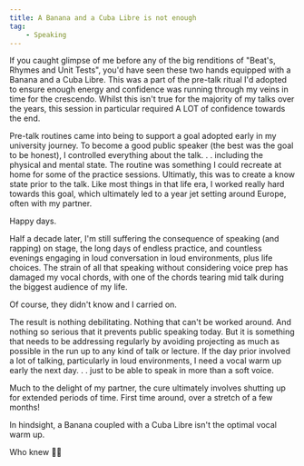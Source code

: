 ```yaml
---
title: A Banana and a Cuba Libre is not enough
tag:
    - Speaking
---
```


If you caught glimpse of me before any of the big renditions of "Beat's, Rhymes and Unit Tests", you'd have seen these two hands equipped with a Banana and a Cuba Libre. This was a part of the pre-talk ritual I'd adopted to ensure enough energy and confidence was running through my veins in time for the crescendo. Whilst this isn't true for the majority of my talks over the years, this session in particular required A LOT of confidence towards the end.

Pre-talk routines came into being to support a goal adopted early in my university journey. To become a good public speaker (the best was the goal to be honest), I controlled everything about the talk. . . including the physical and mental state. The routine was something I could recreate at home for some of the practice sessions. Ultimatly, this was to create a know state prior to the talk. Like most things in that life era, I worked really hard towards this goal, which ultimately led to a year jet setting around Europe, often with my partner. 

Happy days. 

Half a decade later, I'm still suffering the consequence of speaking (and rapping) on stage, the long days of endless practice, and countless evenings engaging in loud conversation in loud environments, plus life choices. The strain of all that speaking without considering voice prep has damaged my vocal chords, with one of the chords tearing mid talk during the biggest audience of my life.

Of course, they didn't know and I carried on.

The result is nothing debilitating. Nothing that can't be worked around. And nothing so serious that it prevents public speaking today. But it is something that needs to be addressing regularly by avoiding projecting as much as possible in the run up to any kind of talk or lecture. If the day prior involved a lot of talking, particularly in loud environments, I need a vocal warm up early the next day. . . just to be able to speak in more than a soft voice.

Much to the delight of my partner, the cure ultimately involves shutting up for extended periods of time. First time around, over a stretch of a few months!

In hindsight, a Banana coupled with a Cuba Libre isn't the optimal vocal warm up.

Who knew 🤷‍♀️
